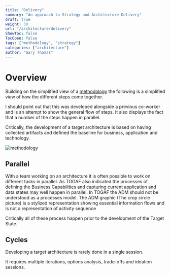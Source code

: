 ```yaml
---
title: "Delivery"
summary: "An approach to Strategy and Architecture Delivery"
draft: true
weight: 30
url: "/architecture/delivery"
ShowToc: false
TocOpen: false
tags: ["methodology", "strategy"]
categories: ["architecture"]
author: "Gary Thomas"
---
```


# Overview

Building on the simplified view of a [methodology](/architecture/methodology) the following is a simplified view of how the different steps come together.

I should point out that this was developed alongside a previous co-worker and is an attempt to show the general flow of steps. It also displays the fact that a number of the steps happen in parallel.

Critically, the development of a target architecture is based on having collected artifacts and defined the baseline for business, application and technology.

![methodology](/images/architecture/architectureDelivery.png)

## Parallel

With a team working on an architecture it is often possible to work on different tasks in parallel. As TOGAF also indicated the processes of defining the Business Capabilities and capturing current application and data states may well happen in parallel. In TOGAF the ADM should not be understood as a processes model. The ADM
graphic (The crop circle picture) is a stylized representation showing essential information flows and is not a representation of
activity sequence

Critically all of these process happen prior to the development of the Target State.

## Cycles

Developing a target architecture is rarely done in a single session.

It requires multiple iterations, options analysis, trade-offs and ideation sessions.
